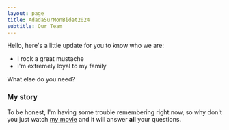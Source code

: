 ```yaml
---
layout: page
title: AdadaSurMonBidet2024
subtitle: Our Team
---
```


Hello, here's a little update for you to know who we are:

- I rock a great mustache
- I'm extremely loyal to my family

What else do you need?

### My story

To be honest, I'm having some trouble remembering right now, so why don't you just watch [my movie](https://en.wikipedia.org/wiki/The_Princess_Bride_%28film%29) and it will answer **all** your questions.
